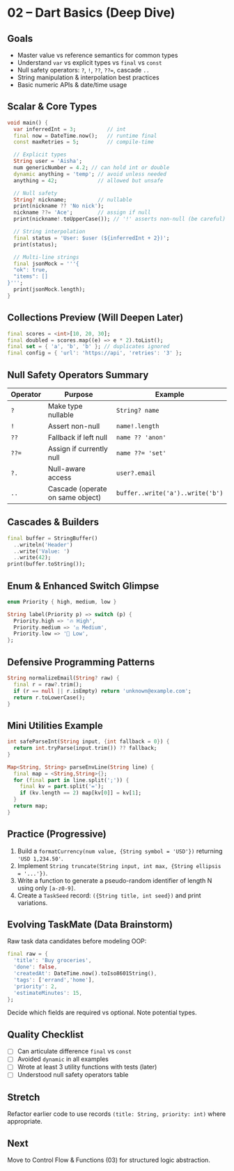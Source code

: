 # 02 – Dart Basics (Deep Dive)

## Goals
* Master value vs reference semantics for common types
* Understand `var` vs explicit types vs `final` vs `const`
* Null safety operators: `?`, `!`, `??`, `??=`, cascade `..`
* String manipulation & interpolation best practices
* Basic numeric APIs & date/time usage

## Scalar & Core Types
```dart
void main() {
  var inferredInt = 3;          // int
  final now = DateTime.now();   // runtime final
  const maxRetries = 5;         // compile-time

  // Explicit types
  String user = 'Aisha';
  num genericNumber = 4.2; // can hold int or double
  dynamic anything = 'temp'; // avoid unless needed
  anything = 42;             // allowed but unsafe

  // Null safety
  String? nickname;          // nullable
  print(nickname ?? 'No nick');
  nickname ??= 'Ace';        // assign if null
  print(nickname!.toUpperCase()); // '!' asserts non-null (be careful)

  // String interpolation
  final status = 'User: $user (${inferredInt + 2})';
  print(status);

  // Multi-line strings
  final jsonMock = '''{
  "ok": true,
  "items": []
}''';
  print(jsonMock.length);
}
```

## Collections Preview (Will Deepen Later)
```dart
final scores = <int>[10, 20, 30];
final doubled = scores.map((e) => e * 2).toList();
final set = { 'a', 'b', 'b' }; // duplicates ignored
final config = { 'url': 'https://api', 'retries': '3' };
```

## Null Safety Operators Summary
| Operator | Purpose | Example |
|----------|---------|---------|
| `?` | Make type nullable | `String? name` |
| `!` | Assert non-null | `name!.length` |
| `??` | Fallback if left null | `name ?? 'anon'` |
| `??=` | Assign if currently null | `name ??= 'set'` |
| `?.` | Null-aware access | `user?.email` |
| `..` | Cascade (operate on same object) | `buffer..write('a')..write('b')` |

## Cascades & Builders
```dart
final buffer = StringBuffer()
  ..writeln('Header')
  ..write('Value: ')
  ..write(42);
print(buffer.toString());
```

## Enum & Enhanced Switch Glimpse
```dart
enum Priority { high, medium, low }

String label(Priority p) => switch (p) {
  Priority.high => '🔥 High',
  Priority.medium => '⚖️ Medium',
  Priority.low => '🧊 Low',
};
```

## Defensive Programming Patterns
```dart
String normalizeEmail(String? raw) {
  final r = raw?.trim();
  if (r == null || r.isEmpty) return 'unknown@example.com';
  return r.toLowerCase();
}
```

## Mini Utilities Example
```dart
int safeParseInt(String input, {int fallback = 0}) {
  return int.tryParse(input.trim()) ?? fallback;
}

Map<String, String> parseEnvLine(String line) {
  final map = <String,String>{};
  for (final part in line.split(';')) {
    final kv = part.split('=');
    if (kv.length == 2) map[kv[0]] = kv[1];
  }
  return map;
}
```

## Practice (Progressive)
1. Build a `formatCurrency(num value, {String symbol = 'USD'})` returning `'USD 1,234.50'`.
2. Implement `String truncate(String input, int max, {String ellipsis = '...'})`.
3. Write a function to generate a pseudo-random identifier of length N using only `[a-z0-9]`.
4. Create a `TaskSeed` record: `({String title, int seed})` and print variations.

## Evolving TaskMate (Data Brainstorm)
Raw task data candidates before modeling OOP:
```dart
final raw = {
  'title': 'Buy groceries',
  'done': false,
  'createdAt': DateTime.now().toIso8601String(),
  'tags': ['errand','home'],
  'priority': 2,
  'estimateMinutes': 15,
};
```
Decide which fields are required vs optional. Note potential types.

## Quality Checklist
* [ ] Can articulate difference `final` vs `const`
* [ ] Avoided `dynamic` in all examples
* [ ] Wrote at least 3 utility functions with tests (later)
* [ ] Understood null safety operators table

## Stretch
Refactor earlier code to use records `(title: String, priority: int)` where appropriate.

## Next
Move to Control Flow & Functions (03) for structured logic abstraction.
